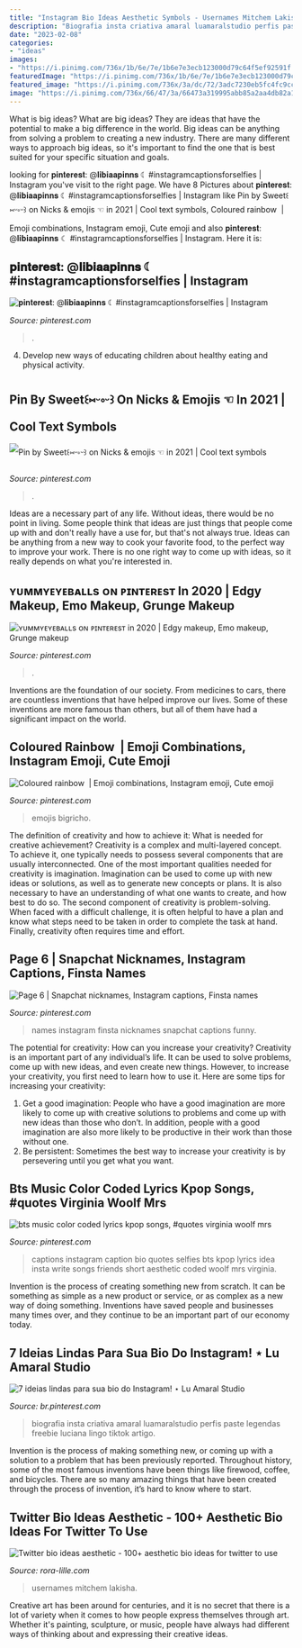 ```yaml
---
title: "Instagram Bio Ideas Aesthetic Symbols - Usernames Mitchem Lakisha"
description: "Biografia insta criativa amaral luamaralstudio perfis paste legendas freebie luciana lingo tiktok artigo"
date: "2023-02-08"
categories:
- "ideas"
images:
- "https://i.pinimg.com/736x/1b/6e/7e/1b6e7e3ecb123000d79c64f5ef92591f.jpg"
featuredImage: "https://i.pinimg.com/736x/1b/6e/7e/1b6e7e3ecb123000d79c64f5ef92591f.jpg"
featured_image: "https://i.pinimg.com/736x/3a/dc/72/3adc7230eb5fc4fc9ccf36324dea3ceb.jpg"
image: "https://i.pinimg.com/736x/66/47/3a/66473a319995abb85a2aa4db82a191d4.jpg"
---
```



What is big ideas?
What are big ideas? They are ideas that have the potential to make a big difference in the world. Big ideas can be anything from solving a problem to creating a new industry. There are many different ways to approach big ideas, so it's important to find the one that is best suited for your specific situation and goals.

	

		
looking for 𝐩𝐢𝐧𝐭𝐞𝐫𝐞𝐬𝐭: @𝐥𝐢𝐛𝐢𝐚𝐚𝐩𝐢𝐧𝐧𝐬 ☾ #instagramcaptionsforselfies | Instagram you've visit to the right page. We have 8 Pictures about 𝐩𝐢𝐧𝐭𝐞𝐫𝐞𝐬𝐭: @𝐥𝐢𝐛𝐢𝐚𝐚𝐩𝐢𝐧𝐧𝐬 ☾ #instagramcaptionsforselfies | Instagram like Pin by Sweet꒰⑅ᵕ༚ᵕ꒱ on ︎Nicks &amp; emojis ☜︎︎︎ in 2021 | Cool text symbols, Coloured rainbow ️ | Emoji combinations, Instagram emoji, Cute emoji and also 𝐩𝐢𝐧𝐭𝐞𝐫𝐞𝐬𝐭: @𝐥𝐢𝐛𝐢𝐚𝐚𝐩𝐢𝐧𝐧𝐬 ☾ #instagramcaptionsforselfies | Instagram. Here it is:
		
    
## 𝐩𝐢𝐧𝐭𝐞𝐫𝐞𝐬𝐭: @𝐥𝐢𝐛𝐢𝐚𝐚𝐩𝐢𝐧𝐧𝐬 ☾ #instagramcaptionsforselfies | Instagram

<img loading=lazy src="https://i.pinimg.com/736x/66/47/3a/66473a319995abb85a2aa4db82a191d4.jpg" onerror="this.onerror=null;this.src='https://tse4.mm.bing.net/th?id=OIP.uuQITCvpbV-jIrpDBETNCAHaNK&amp;pid=15.1';" alt="𝐩𝐢𝐧𝐭𝐞𝐫𝐞𝐬𝐭: @𝐥𝐢𝐛𝐢𝐚𝐚𝐩𝐢𝐧𝐧𝐬 ☾ #instagramcaptionsforselfies | Instagram">

_Source: pinterest.com_

>. 

	

4. Develop new ways of educating children about healthy eating and physical activity.

    
## Pin By Sweet꒰⑅ᵕ༚ᵕ꒱ On ︎Nicks &amp; Emojis ☜︎︎︎ In 2021 | Cool Text Symbols

<img loading=lazy src="https://i.pinimg.com/736x/57/f8/6d/57f86d9b638fafb5e3d9babba8501b9a.jpg" onerror="this.onerror=null;this.src='https://tse2.mm.bing.net/th?id=OIP.twWD0_0KYddcFOU97NX15QHaHa&amp;pid=15.1';" alt="Pin by Sweet꒰⑅ᵕ༚ᵕ꒱ on ︎Nicks &amp; emojis ☜︎︎︎ in 2021 | Cool text symbols">

_Source: pinterest.com_

>. 

	

Ideas are a necessary part of any life. Without ideas, there would be no point in living. Some people think that ideas are just things that people come up with and don't really have a use for, but that's not always true. Ideas can be anything from a new way to cook your favorite food, to the perfect way to improve your work. There is no one right way to come up with ideas, so it really depends on what you're interested in.

    
## ʏᴜᴍᴍʏᴇʏᴇʙᴀʟʟs ᴏɴ ᴘɪɴᴛᴇʀᴇsᴛ In 2020 | Edgy Makeup, Emo Makeup, Grunge Makeup

<img loading=lazy src="https://i.pinimg.com/736x/1b/6e/7e/1b6e7e3ecb123000d79c64f5ef92591f.jpg" onerror="this.onerror=null;this.src='https://tse2.mm.bing.net/th?id=OIP.OLBrqEflUk6XTRit-iWIFwHaHU&amp;pid=15.1';" alt="ʏᴜᴍᴍʏᴇʏᴇʙᴀʟʟs ᴏɴ ᴘɪɴᴛᴇʀᴇsᴛ in 2020 | Edgy makeup, Emo makeup, Grunge makeup">

_Source: pinterest.com_

>. 

	

Inventions are the foundation of our society. From medicines to cars, there are countless inventions that have helped improve our lives. Some of these inventions are more famous than others, but all of them have had a significant impact on the world.

    
## Coloured Rainbow ️ | Emoji Combinations, Instagram Emoji, Cute Emoji

<img loading=lazy src="https://i.pinimg.com/736x/c7/28/48/c72848a037ea419175a2191ed55edbbf.jpg" onerror="this.onerror=null;this.src='https://tse4.mm.bing.net/th?id=OIP.Uj3GPFY1SEWDRdRIODiBvwHaFu&amp;pid=15.1';" alt="Coloured rainbow ️ | Emoji combinations, Instagram emoji, Cute emoji">

_Source: pinterest.com_

>emojis bigricho. 

	

The definition of creativity and how to achieve it: What is needed for creative achievement?
Creativity is a complex and multi-layered concept. To achieve it, one typically needs to possess several components that are usually interconnected. One of the most important qualities needed for creativity is imagination. Imagination can be used to come up with new ideas or solutions, as well as to generate new concepts or plans. It is also necessary to have an understanding of what one wants to create, and how best to do so. The second component of creativity is problem-solving. When faced with a difficult challenge, it is often helpful to have a plan and know what steps need to be taken in order to complete the task at hand. Finally, creativity often requires time and effort.

    
## Page 6 | Snapchat Nicknames, Instagram Captions, Finsta Names

<img loading=lazy src="https://i.pinimg.com/736x/77/64/bc/7764bce7af4d5a67c3898309c0bb14fe--menu-art.jpg" onerror="this.onerror=null;this.src='https://tse3.mm.bing.net/th?id=OIP.vn9n3wg4ySdpfiSqJrZYyQHaIt&amp;pid=15.1';" alt="Page 6 | Snapchat nicknames, Instagram captions, Finsta names">

_Source: pinterest.com_

>names instagram finsta nicknames snapchat captions funny. 

	

The potential for creativity: How can you increase your creativity?
Creativity is an important part of any individual’s life. It can be used to solve problems, come up with new ideas, and even create new things. However, to increase your creativity, you first need to learn how to use it. Here are some tips for increasing your creativity: 
1. Get a good imagination: People who have a good imagination are more likely to come up with creative solutions to problems and come up with new ideas than those who don’t. In addition, people with a good imagination are also more likely to be productive in their work than those without one. 
2. Be persistent: Sometimes the best way to increase your creativity is by persevering until you get what you want.

    
## Bts Music Color Coded Lyrics Kpop Songs, #quotes Virginia Woolf Mrs

<img loading=lazy src="https://i.pinimg.com/736x/5e/4a/8f/5e4a8f2ef043a77c5bc912f44851c293.jpg" onerror="this.onerror=null;this.src='https://tse3.mm.bing.net/th?id=OIP.9mMCXnJsCJ0T4_wQcKPLnQHaNK&amp;pid=15.1';" alt="bts music color coded lyrics kpop songs, #quotes virginia woolf mrs">

_Source: pinterest.com_

>captions instagram caption bio quotes selfies bts kpop lyrics idea insta write songs friends short aesthetic coded woolf mrs virginia. 

	

Invention is the process of creating something new from scratch. It can be something as simple as a new product or service, or as complex as a new way of doing something. Inventions have saved people and businesses many times over, and they continue to be an important part of our economy today.

    
## 7 Ideias Lindas Para Sua Bio Do Instagram! ⋆ Lu Amaral Studio

<img loading=lazy src="https://i.pinimg.com/736x/3a/dc/72/3adc7230eb5fc4fc9ccf36324dea3ceb.jpg" onerror="this.onerror=null;this.src='https://tse2.mm.bing.net/th?id=OIP.ZOjJwMOZGA5YqalXQqcXNQHaLG&amp;pid=15.1';" alt="7 ideias lindas para sua bio do Instagram! ⋆ Lu Amaral Studio">

_Source: br.pinterest.com_

>biografia insta criativa amaral luamaralstudio perfis paste legendas freebie luciana lingo tiktok artigo. 

	

Invention is the process of making something new, or coming up with a solution to a problem that has been previously reported. Throughout history, some of the most famous inventions have been things like firewood, coffee, and bicycles. There are so many amazing things that have been created through the process of invention, it’s hard to know where to start.

    
## Twitter Bio Ideas Aesthetic - 100+ Aesthetic Bio Ideas For Twitter To Use

<img loading=lazy src="https://rora-lille.com/dpjtn/I2BFoWDBybaFqnrisuodlgHaQC.jpg" onerror="this.onerror=null;this.src='https://tse2.mm.bing.net/th?id=OIP.L4vnhrvAsD9b6ui-swTJAwAAAA&amp;pid=15.1';" alt="Twitter bio ideas aesthetic - 100+ aesthetic bio ideas for twitter to use">

_Source: rora-lille.com_

>usernames mitchem lakisha. 

	

Creative art has been around for centuries, and it is no secret that there is a lot of variety when it comes to how people express themselves through art. Whether it's painting, sculpture, or music, people have always had different ways of thinking about and expressing their creative ideas.

